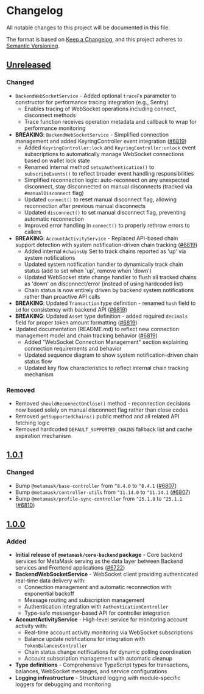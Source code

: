 # Changelog

All notable changes to this project will be documented in this file.

The format is based on [Keep a Changelog](https://keepachangelog.com/en/1.0.0/),
and this project adheres to [Semantic Versioning](https://semver.org/spec/v2.0.0.html).

## [Unreleased]

### Changed

- `BackendWebSocketService` - Added optional `traceFn` parameter to constructor for performance tracing integration (e.g., Sentry)
  - Enables tracing of WebSocket operations including connect, disconnect methods
  - Trace function receives operation metadata and callback to wrap for performance monitoring
- **BREAKING**: `BackendWebSocketService` - Simplified connection management and added KeyringController event integration ([#6819](https://github.com/MetaMask/core/pull/6819))
  - Added `KeyringController:lock` and `KeyringController:unlock` event subscriptions to automatically manage WebSocket connections based on wallet lock state
  - Renamed internal method `setupAuthentication()` to `subscribeEvents()` to reflect broader event handling responsibilities
  - Simplified reconnection logic: auto-reconnect on any unexpected disconnect, stay disconnected on manual disconnects (tracked via `#manualDisconnect` flag)
  - Updated `connect()` to reset manual disconnect flag, allowing reconnection after previous manual disconnects
  - Updated `disconnect()` to set manual disconnect flag, preventing automatic reconnection
  - Improved error handling in `connect()` to properly rethrow errors to callers
- **BREAKING**: `AccountActivityService` - Replaced API-based chain support detection with system notification-driven chain tracking ([#6819](https://github.com/MetaMask/core/pull/6819))
  - Added internal `#chainsUp` Set to track chains reported as 'up' via system notifications
  - Updated system notification handler to dynamically track chain status (add to set when 'up', remove when 'down')
  - Updated WebSocket state change handler to flush all tracked chains as 'down' on disconnect/error (instead of using hardcoded list)
  - Chain status is now entirely driven by backend system notifications rather than proactive API calls
- **BREAKING**: Updated `Transaction` type definition - renamed `hash` field to `id` for consistency with backend API ([#6819](https://github.com/MetaMask/core/pull/6819))
- **BREAKING**: Updated `Asset` type definition - added required `decimals` field for proper token amount formatting ([#6819](https://github.com/MetaMask/core/pull/6819))
- Updated documentation (README.md) to reflect new connection management model and chain tracking behavior ([#6819](https://github.com/MetaMask/core/pull/6819))
  - Added "WebSocket Connection Management" section explaining connection requirements and behavior
  - Updated sequence diagram to show system notification-driven chain status flow
  - Updated key flow characteristics to reflect internal chain tracking mechanism

### Removed

- Removed `shouldReconnectOnClose()` method - reconnection decisions now based solely on manual disconnect flag rather than close codes
- Removed `getSupportedChains()` public method and all related API fetching logic
- Removed hardcoded `DEFAULT_SUPPORTED_CHAINS` fallback list and cache expiration mechanism

## [1.0.1]

### Changed

- Bump `@metamask/base-controller` from `^8.4.0` to `^8.4.1` ([#6807](https://github.com/MetaMask/core/pull/6807))
- Bump `@metamask/controller-utils` from `^11.14.0` to `^11.14.1` ([#6807](https://github.com/MetaMask/core/pull/6807))
- Bump `@metamask/profile-sync-controller` from `^25.1.0` to `^25.1.1` ([#6810](https://github.com/MetaMask/core/pull/6810))

## [1.0.0]

### Added

- **Initial release of `@metamask/core-backend` package** - Core backend services for MetaMask serving as the data layer between Backend services and Frontend applications ([#6722](https://github.com/MetaMask/core/pull/6722))
- **BackendWebSocketService** - WebSocket client providing authenticated real-time data delivery with:
  - Connection management and automatic reconnection with exponential backoff
  - Message routing and subscription management
  - Authentication integration with `AuthenticationController`
  - Type-safe messenger-based API for controller integration
- **AccountActivityService** - High-level service for monitoring account activity with:
  - Real-time account activity monitoring via WebSocket subscriptions
  - Balance update notifications for integration with `TokenBalancesController`
  - Chain status change notifications for dynamic polling coordination
  - Account subscription management with automatic cleanup
- **Type definitions** - Comprehensive TypeScript types for transactions, balances, WebSocket messages, and service configurations
- **Logging infrastructure** - Structured logging with module-specific loggers for debugging and monitoring

[Unreleased]: https://github.com/MetaMask/core/compare/@metamask/core-backend@1.0.1...HEAD
[1.0.1]: https://github.com/MetaMask/core/compare/@metamask/core-backend@1.0.0...@metamask/core-backend@1.0.1
[1.0.0]: https://github.com/MetaMask/core/releases/tag/@metamask/core-backend@1.0.0
